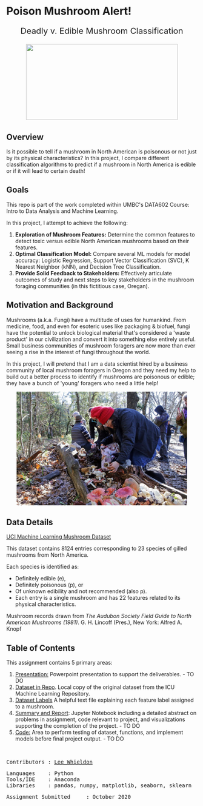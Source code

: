 # Poison Mushroom Alert! 
<p align="center"style="font-size:22px">
 Deadly v. Edible Mushroom Classification
</p>

<p align="center">
<img src="https://github.com/Lwhieldon/MushroomClassification/blob/master/images/edible-vs-poisonous-mushrooms.jpg?raw=true" width="400" height="200" />
</p>

## Overview

Is it possible to tell if a mushroom in North American is poisonous or not just by its physical characteristics? In this project, I compare different classification algorithms to predict if a mushroom in North America is edible or if it will lead to certain death!

## Goals

This repo is part of the work completed within UMBC's DATA602 Course: Intro to Data Analysis and Machine Learning.

In this project, I attempt to achieve the following:
<ol>
<li><b>Exploration of Mushroom Features:</b> Determine the common features to detect toxic versus edible North American mushrooms based on their features.</li>
<li><b>Optimal Classification Model:</b> Compare several ML models for model accuracy: Logistic Regression, Support Vector Classification (SVC), K Nearest Neighbor (kNN), and Decision Tree Classification.</li>
<li><b>Provide Solid Feedback to Stakeholders:</b> Effectively articulate outcomes of study and next steps to key stakeholders in the mushroom foraging communities (in this fictitious case, Oregan).</li>
</ol>

## Motivation and Background

Mushrooms (a.k.a. Fungi) have a multitude of uses for humankind. From medicine, food, and even for esoteric uses like packaging & biofuel, fungi have the potential to unlock biological material that's considered a 'waste product' in our civilization and convert it into something else entirely useful. Small business communities of mushroom foragers are now more than ever seeing a rise in the interest of fungi throughout the world.

In this project, I will pretend that I am a data scientist hired by a business community of local mushroom foragers in Oregon and they need my help to build out a better process to identify if mushrooms are poisonous or edible; they have a bunch of 'young' foragers who need a little help!
<p align="center">
<img src="https://github.com/Lwhieldon/IstheMushroomPoisonous/blob/master/images/587c2ffe1150c.image.jpg?raw=true" height="300" />
</p>

## Data Details

<a href=https://archive.ics.uci.edu/ml/datasets/mushroom>UCI Machine Learning Mushroom Dataset</a>

This dataset contains 8124 entries corresponding to 23 species of gilled mushrooms from North America.

Each species is identified as:
<ul>
<li>Definitely edible (e),</li> 
<li>Definitely poisonous (p), or</li> 
<li>Of unknown edibility and not recommended (also p).</li> 
<li>Each entry is a single mushroom and has 22 features related to its physical characteristics. </li>
</ul>

Mushroom records drawn from <i>The Audubon Society Field Guide to North American Mushrooms (1981)</i>. G. H. Lincoff (Pres.), New York: Alfred A. Knopf
 
## Table of Contents

This assignment contains 5 primary areas:

<ol>
  <li><a href=https://github.com/Lwhieldon/IstheMushroomPoisonous/blob/master/Mushroom%20Classification%20Presentation.pptx>Presentation:</a> Powerpoint presentation to support the deliverables. - TO DO</li>
  <li><a href=https://github.com/Lwhieldon/IstheMushroomPoisonous/blob/master/mushrooms.csv>Dataset in Repo</a>. Local copy of the original dataset from the ICU Machine Learning Repository.</li>
  <li><a href=https://github.com/Lwhieldon/IstheMushroomPoisonous/blob/master/labels.txt>Dataset Labels</a> A helpful text file explaining each feature label assigned to a mushroom. </li>
  <li><a href=https://github.com/Lwhieldon/IstheMushroomPoisonous/blob/master/summaryreport.ipynb>Summary and Report</a>: Jupyter Notebook including a detailed abstract on problems in assignment, code relevant to project, and visualizations supporting the completion of the project. - TO DO</li>
  <li> <a href=https://github.com/Lwhieldon/IstheMushroomPoisonous/blob/master/code.ipynb>Code:</a> Area to perform testing of dataset, functions, and implement models before final project output. - TO DO</li>
   
</ol>

<br>
<pre>
Contributors : <a href=https://github.com/Lwhieldon>Lee Whieldon</a>
</pre>

<pre>
Languages    : Python
Tools/IDE    : Anaconda
Libraries    : pandas, numpy, matplotlib, seaborn, sklearn
</pre>

<pre>
Assignment Submitted     : October 2020
</pre>

